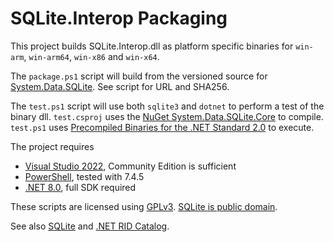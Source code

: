 # SQLite.Interop Packaging

This project builds SQLite.Interop.dll as platform specific binaries for `win-arm`, `win-arm64`, `win-x86` and `win-x64`.

The `package.ps1` script will build from the versioned source for [System.Data.SQLite](https://system.data.sqlite.org). See script for URL and SHA256.

The `test.ps1` script will use both `sqlite3` and `dotnet` to perform a test of the binary dll. `test.csproj` uses the [NuGet System.Data.SQLite.Core](https://www.nuget.org/packages/System.Data.SQLite.Core/) to compile. `test.ps1` uses [Precompiled Binaries for the .NET Standard 2.0](https://system.data.sqlite.org/index.html/doc/trunk/www/downloads.wiki) to execute.

The project requires

- [Visual Studio 2022](https://visualstudio.microsoft.com/vs/), Community Edition is sufficient
- [PowerShell](https://github.com/PowerShell/PowerShell), tested with 7.4.5
- [.NET 8.0](https://dotnet.microsoft.com/en-us/download/dotnet/8.0), full SDK required

These scripts are licensed using [GPLv3](http://www.gnu.org/licenses). [SQLite is public domain](https://www.sqlite.org/copyright.html).

See also [SQLite](https://system.data.sqlite.org/index.html/doc/trunk/www/downloads.wiki) and [.NET RID Catalog](https://learn.microsoft.com/en-us/dotnet/core/rid-catalog).
